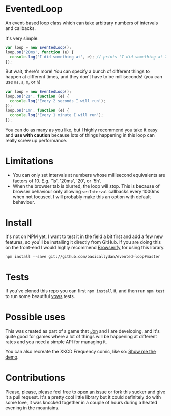 EventedLoop
============

An event-based loop class which can take arbitrary numbers of intervals and callbacks.

It's very simple:

```js
var loop = new EventedLoop();
loop.on('20ms', function (e) {
  console.log('I did something at', e); // prints 'I did something at 20ms'
});
```

But wait, there's more! You can specify a bunch of different things to happen at different times, and they don't have to be milliseconds! (you can use `ms`, `s`, `m`, or `h`)

```js
var loop = new EventedLoop();
loop.on('2s', function (e) {
  console.log('Every 2 seconds I will run');
});
loop.on('1m', function (e) {
  console.log('Every 1 minute I will run');
});
```

You can do as many as you like, but I highly recommend you take it easy and **use with caution** because lots of things happening in this loop can really screw up performance.

# Limitations

* You can only set intervals at numbers whose millisecond equivalents are factors of 10. E.g. '1s', '20ms', '20', or '5h'.
* When the browser tab is blurred, the loop will stop. This is because of browser behaviour only allowing `setInterval` callbacks every 1000ms when not focused. I will probably make this an option with default behaviour.

# Install

It's not on NPM yet, I want to test it in the field a bit first and add a few new features, so you'll be installing it directly from GitHub. If you are doing this on the front-end I would highly recommend [Browserify](http://browserify.org/) for using this library.

```
npm install --save git://github.com/basicallydan/evented-loop#master
```

# Tests

If you've cloned this repo you can first `npm install` it, and then run `npm test` to run some beautiful [vows](http://vowsjs.org/) tests.

# Possible uses

This was created as part of a game that [Jon](https://github.com/jf8073) and I are developing, and it's quite good for games where a lot of things will be happening at different rates and you need a simple API for managing it.

You can also recreate the XKCD Frequency comic, like so: [Show me the demo](http://basicallydan.github.io/evented-loop/xkcd-example/).

# Contributions

Please, please, please feel free to [open an issue](https://github.com/basicallydan/evented-loop/issues) or fork this sucker and give it a pull request. It's a pretty cool little library but it could definitely do with some love, it was knocked together in a couple of hours during a heated evening in the mountains.
